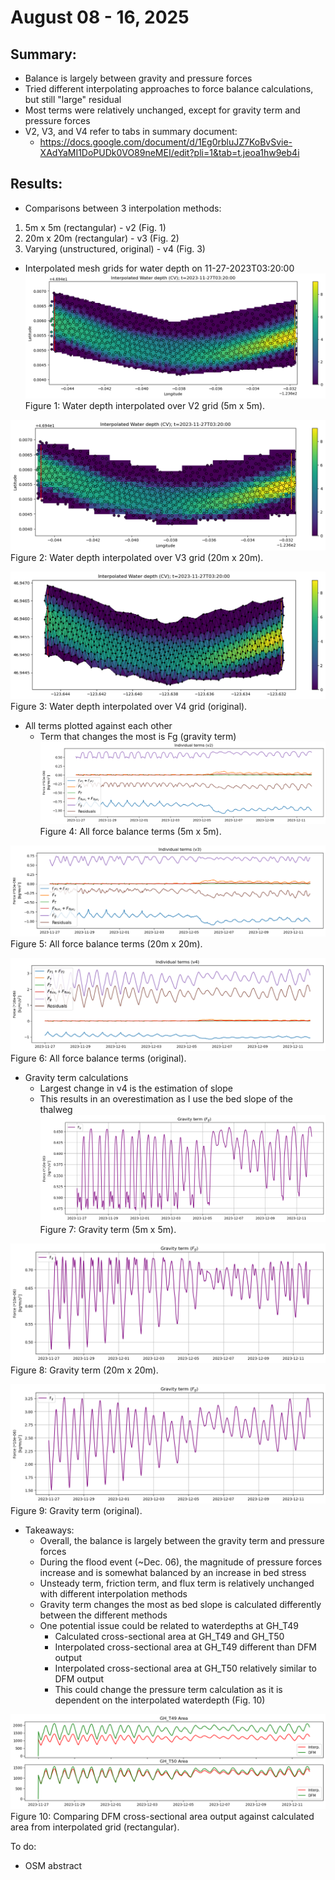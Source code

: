 # August 08 - 16, 2025

## Summary:
* Balance is largely between gravity and pressure forces
* Tried different interpolating approaches to force balance calculations, but still "large" residual
* Most terms were relatively unchanged, except for gravity term and pressure forces
* V2, V3, and V4 refer to tabs in summary document:
	- https://docs.google.com/document/d/1Eg0rbluJZ7KoBvSvie-XAdYaMI1DoPUDk0VO89neMEI/edit?pli=1&tab=t.jeoa1hw9eb4i

## Results:
* Comparisons between 3 interpolation methods:
1) 5m x 5m (rectangular) - v2 (Fig. 1)
2) 20m x 20m (rectangular) - v3 (Fig. 2)
3) Varying (unstructured, original) - v4 (Fig. 3)

* Interpolated mesh grids for water depth on 11-27-2023T03:20:00
![mesh_grid_v2](../Figures/081425meeting/waterdepth_meshgrid_v2.png)
Figure 1: Water depth interpolated over V2 grid (5m x 5m).

![mesh_grid_v3](../Figures/081425meeting/waterdepth_meshgrid_v3.png)
Figure 2: Water depth interpolated over V3 grid (20m x 20m).

![mesh_grid_v4](../Figures/081425meeting/waterdepth_meshgrid_v4.png)
Figure 3: Water depth interpolated over V4 grid (original).

* All terms plotted against each other
	- Term that changes the most is Fg (gravity term)
![all_terms_v2](../Figures/081425meeting/forcebalance_total_v2.png)
Figure 4: All force balance terms (5m x 5m).

![all_terms_v3](../Figures/081425meeting/forcebalance_total_v3.png)
Figure 5: All force balance terms (20m x 20m).

![all_terms_v4](../Figures/081425meeting/forcebalance_total_v4.png)
Figure 6: All force balance terms (original).

* Gravity term calculations
	- Largest change in v4 is the estimation of slope
	- This results in an overestimation as I use the bed slope of the thalweg
![all_terms_v2](../Figures/081425meeting/gravityterm_v2.png)
Figure 7: Gravity term (5m x 5m).

![all_terms_v3](../Figures/081425meeting/gravityterm_v3.png)
Figure 8: Gravity term (20m x 20m).

![all_terms_v4](../Figures/081425meeting/gravityterm_v4.png)
Figure 9: Gravity term (original).


* Takeaways:
	- Overall, the balance is largely between the gravity term and pressure forces
	- During the flood event (~Dec. 06), the magnitude of pressure forces increase and is somewhat balanced by an increase in bed stress
	- Unsteady term, friction term, and flux term is relatively unchanged with different interpolation methods
	- Gravity term changes the most as bed slope is calculated differently between the different methods
	- One potential issue could be related to waterdepths at GH_T49
		- Calculated cross-sectional area at GH_T49 and GH_T50
		- Interpolated cross-sectional area at GH_T49 different than DFM output
		- Interpolated cross-sectional area at GH_T50 relatively similar to DFM output
		- This could change the pressure term calculation as it is dependent on the interpolated waterdepth (Fig. 10)

![areacomparisons](../Figures/081425meeting/areacomparisons_ght49_ght50.png)
Figure 10: Comparing DFM cross-sectional area output against calculated area from interpolated grid (rectangular).


To do:
* OSM abstract